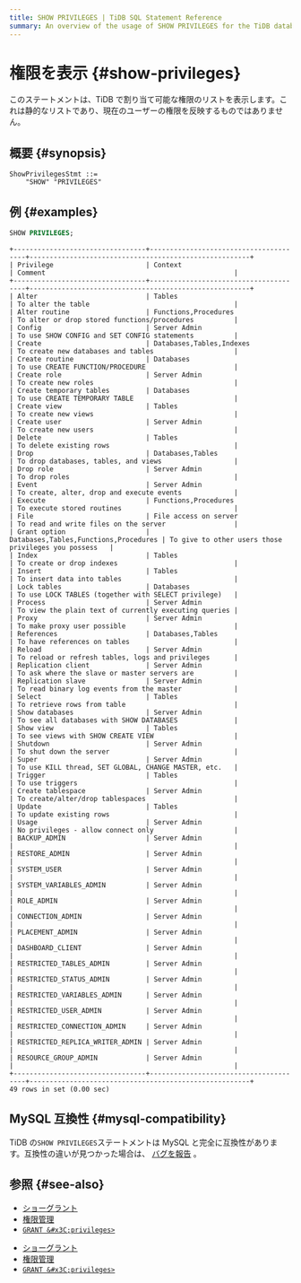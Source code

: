 ```yaml
---
title: SHOW PRIVILEGES | TiDB SQL Statement Reference
summary: An overview of the usage of SHOW PRIVILEGES for the TiDB database.
---
```


# 権限を表示 {#show-privileges}

このステートメントは、TiDB で割り当て可能な権限のリストを表示します。これは静的なリストであり、現在のユーザーの権限を反映するものではありません。

## 概要 {#synopsis}

```ebnf+diagram
ShowPrivilegesStmt ::=
    "SHOW" "PRIVILEGES"
```

## 例 {#examples}

```sql
SHOW PRIVILEGES;
```

    +---------------------------------+---------------------------------------+-------------------------------------------------------+
    | Privilege                       | Context                               | Comment                                               |
    +---------------------------------+---------------------------------------+-------------------------------------------------------+
    | Alter                           | Tables                                | To alter the table                                    |
    | Alter routine                   | Functions,Procedures                  | To alter or drop stored functions/procedures          |
    | Config                          | Server Admin                          | To use SHOW CONFIG and SET CONFIG statements          |
    | Create                          | Databases,Tables,Indexes              | To create new databases and tables                    |
    | Create routine                  | Databases                             | To use CREATE FUNCTION/PROCEDURE                      |
    | Create role                     | Server Admin                          | To create new roles                                   |
    | Create temporary tables         | Databases                             | To use CREATE TEMPORARY TABLE                         |
    | Create view                     | Tables                                | To create new views                                   |
    | Create user                     | Server Admin                          | To create new users                                   |
    | Delete                          | Tables                                | To delete existing rows                               |
    | Drop                            | Databases,Tables                      | To drop databases, tables, and views                  |
    | Drop role                       | Server Admin                          | To drop roles                                         |
    | Event                           | Server Admin                          | To create, alter, drop and execute events             |
    | Execute                         | Functions,Procedures                  | To execute stored routines                            |
    | File                            | File access on server                 | To read and write files on the server                 |
    | Grant option                    | Databases,Tables,Functions,Procedures | To give to other users those privileges you possess   |
    | Index                           | Tables                                | To create or drop indexes                             |
    | Insert                          | Tables                                | To insert data into tables                            |
    | Lock tables                     | Databases                             | To use LOCK TABLES (together with SELECT privilege)   |
    | Process                         | Server Admin                          | To view the plain text of currently executing queries |
    | Proxy                           | Server Admin                          | To make proxy user possible                           |
    | References                      | Databases,Tables                      | To have references on tables                          |
    | Reload                          | Server Admin                          | To reload or refresh tables, logs and privileges      |
    | Replication client              | Server Admin                          | To ask where the slave or master servers are          |
    | Replication slave               | Server Admin                          | To read binary log events from the master             |
    | Select                          | Tables                                | To retrieve rows from table                           |
    | Show databases                  | Server Admin                          | To see all databases with SHOW DATABASES              |
    | Show view                       | Tables                                | To see views with SHOW CREATE VIEW                    |
    | Shutdown                        | Server Admin                          | To shut down the server                               |
    | Super                           | Server Admin                          | To use KILL thread, SET GLOBAL, CHANGE MASTER, etc.   |
    | Trigger                         | Tables                                | To use triggers                                       |
    | Create tablespace               | Server Admin                          | To create/alter/drop tablespaces                      |
    | Update                          | Tables                                | To update existing rows                               |
    | Usage                           | Server Admin                          | No privileges - allow connect only                    |
    | BACKUP_ADMIN                    | Server Admin                          |                                                       |
    | RESTORE_ADMIN                   | Server Admin                          |                                                       |
    | SYSTEM_USER                     | Server Admin                          |                                                       |
    | SYSTEM_VARIABLES_ADMIN          | Server Admin                          |                                                       |
    | ROLE_ADMIN                      | Server Admin                          |                                                       |
    | CONNECTION_ADMIN                | Server Admin                          |                                                       |
    | PLACEMENT_ADMIN                 | Server Admin                          |                                                       |
    | DASHBOARD_CLIENT                | Server Admin                          |                                                       |
    | RESTRICTED_TABLES_ADMIN         | Server Admin                          |                                                       |
    | RESTRICTED_STATUS_ADMIN         | Server Admin                          |                                                       |
    | RESTRICTED_VARIABLES_ADMIN      | Server Admin                          |                                                       |
    | RESTRICTED_USER_ADMIN           | Server Admin                          |                                                       |
    | RESTRICTED_CONNECTION_ADMIN     | Server Admin                          |                                                       |
    | RESTRICTED_REPLICA_WRITER_ADMIN | Server Admin                          |                                                       |
    | RESOURCE_GROUP_ADMIN            | Server Admin                          |                                                       |
    +---------------------------------+---------------------------------------+-------------------------------------------------------+
    49 rows in set (0.00 sec)

## MySQL 互換性 {#mysql-compatibility}

TiDB の`SHOW PRIVILEGES`ステートメントは MySQL と完全に互換性があります。互換性の違いが見つかった場合は、 [バグを報告](https://docs.pingcap.com/tidb/stable/support) 。

## 参照 {#see-also}

<CustomContent platform="tidb">

-   [ショーグラント](/sql-statements/sql-statement-show-grants.md)
-   [権限管理](/privilege-management.md)
-   [`GRANT &#x3C;privileges>`](/sql-statements/sql-statement-grant-privileges.md)

</CustomContent>

<CustomContent platform="tidb-cloud">

-   [ショーグラント](/sql-statements/sql-statement-show-grants.md)
-   [権限管理](https://docs.pingcap.com/tidb/stable/privilege-management)
-   [`GRANT &#x3C;privileges>`](/sql-statements/sql-statement-grant-privileges.md)

</CustomContent>
